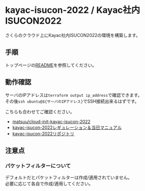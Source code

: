 # kayac-isucon-2022 / Kayac社内ISUCON2022

さくらのクラウド上にKayac社内ISUCON2022の環境を構築します。

## 手順

トップページの[README](../README.md)を参照してください。

## 動作確認

サーバのIPアドレスは`terraform output ip_address`で確認できます。  
その後`ssh ubuntu@${サーバのIPアドレス}`でSSH接続出来るはずです。

こちらも合わせてご確認ください。

* [matsuu/cloud-init-kayac-isucon-2022](https://github.com/matsuu/cloud-init-kayac-isucon-2022)
* [kayac-isucon-2022レギュレーション＆当日マニュアル](https://github.com/kayac/kayac-isucon-2022/blob/main/docs/README.md)
* [kayac-isucon-2022リポジトリ](https://github.com/kayac/kayac-isucon-2022)

## 注意点

### パケットフィルターについて

デフォルトだとパケットフィルターは作成/適用されていません。  
必要に応じて各自で作成/適用してください。
